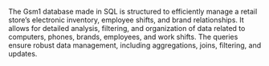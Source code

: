 The Gsm1 database made in SQL is structured to efficiently manage a retail store’s electronic inventory, employee shifts,
and brand relationships. It allows for detailed analysis, filtering, and organization of data related to computers,
phones, brands, employees, and work shifts. The queries ensure robust data management, including aggregations, joins, filtering, and updates.

